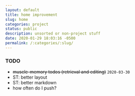 ```yaml
---
layout: default
title: home improvement
slug: home
categories: project
status: public
description: unsorted or non-project stuff
date: 2020-01-29 18:03:16 -0500
permalink: /:categories/:slug/
---
```

### TODO

- ~~muscle-memory todos (retrieval and editing)~~ `2020-03-30`
- ST: better layout
- ST: better markdown
- how often do I push?
